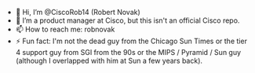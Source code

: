 - 👋 Hi, I’m @CiscoRob14 (Robert Novak)
- 👀 I’m a product manager at Cisco, but this isn't an official Cisco repo. 
- 📫 How to reach me: robnovak
- ⚡ Fun fact: I'm not the dead guy from the Chicago Sun Times or the tier 4 support guy from SGI from the 90s or the MIPS / Pyramid / Sun guy (although I overlapped with him at Sun a few years back).

<!---
CiscoRob14/CiscoRob14 is a ✨ special ✨ repository because its `README.md` (this file) appears on your GitHub profile.
You can click the Preview link to take a look at your changes.
--->
